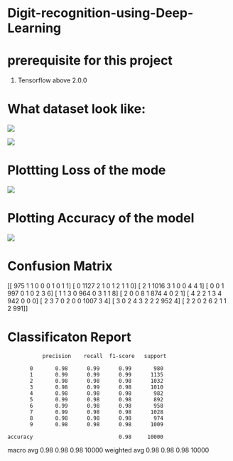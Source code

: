 # Digit-recognition-using-Deep-Learning


# prerequisite for this project
1. Tensorflow above 2.0.0 

# What dataset look like:
![](https://www.kaggleusercontent.com/kf/80445693/eyJhbGciOiJkaXIiLCJlbmMiOiJBMTI4Q0JDLUhTMjU2In0..cPVbnnI8YyxINN-uafB5uQ.VZmudPRwIcnA9EbsnWNoa6wjI0aj384JsYXkxYbZpD8vKllChH4A1WwKXjGlIEiUeJwCY4WcDOkSjnYL1EsGRFKAprXg4JtCMdV55aXLTQ6riDwpRxrT_lH0c-L1qUM5u80jrQNdVBYu2j-PuTBBcNUfwUb5B_u9uehSOQWm9vPc65ITK90gIi3iLHg56lO8P6gH6dQVXgWK5WeEpnD3UxE_J3vukeaSYG4Zb3Ixwne36Z8h_XzesMbk8JbqXNwPIcPQozwvEyhBlC7tptn-XlXXVP0nCXqTzGpy_ENIyewyJQnfMgYfGvjRk5aak4sTWznF1ZJW5uxpRgL4v7eG0TDSgQcTszhxQBZRZlR-AN-uhl7JMpUCRl2xn79WJxxOL0FcowiiynwiBu93sk3pLeKk7iCJrIPQ95nNSrsmvcBpIYPu2sDqvpBZ0ANkwhPE9d-PvlPvMvNOtLXjdHNlfxjT9aM-Faa7YFXfuORiXQO7ucXwY47G5HYuXxNPv1-DGN2cAag2NPhg-xRPhgxk42PC8UWeCRfSrjwpPf_UmJa2MLiugbq7Cjr133aUa-rQtY86vOCcFe_VPP9uuiBz65xCvrYptzNfeIxNMUiRvQm71byBCHNu0Mb4Zro-NrYQ3BIJ0CUG8AUdo3PXTf-KwGrwqRtTJ3yp2ce8iQSJLyZe_PqHTzGmtnCwPrLf-stY.vRg6NL_8eQv24rXo1ibwaA/__results___files/__results___10_1.png)

![](https://www.kaggleusercontent.com/kf/80445693/eyJhbGciOiJkaXIiLCJlbmMiOiJBMTI4Q0JDLUhTMjU2In0..cPVbnnI8YyxINN-uafB5uQ.VZmudPRwIcnA9EbsnWNoa6wjI0aj384JsYXkxYbZpD8vKllChH4A1WwKXjGlIEiUeJwCY4WcDOkSjnYL1EsGRFKAprXg4JtCMdV55aXLTQ6riDwpRxrT_lH0c-L1qUM5u80jrQNdVBYu2j-PuTBBcNUfwUb5B_u9uehSOQWm9vPc65ITK90gIi3iLHg56lO8P6gH6dQVXgWK5WeEpnD3UxE_J3vukeaSYG4Zb3Ixwne36Z8h_XzesMbk8JbqXNwPIcPQozwvEyhBlC7tptn-XlXXVP0nCXqTzGpy_ENIyewyJQnfMgYfGvjRk5aak4sTWznF1ZJW5uxpRgL4v7eG0TDSgQcTszhxQBZRZlR-AN-uhl7JMpUCRl2xn79WJxxOL0FcowiiynwiBu93sk3pLeKk7iCJrIPQ95nNSrsmvcBpIYPu2sDqvpBZ0ANkwhPE9d-PvlPvMvNOtLXjdHNlfxjT9aM-Faa7YFXfuORiXQO7ucXwY47G5HYuXxNPv1-DGN2cAag2NPhg-xRPhgxk42PC8UWeCRfSrjwpPf_UmJa2MLiugbq7Cjr133aUa-rQtY86vOCcFe_VPP9uuiBz65xCvrYptzNfeIxNMUiRvQm71byBCHNu0Mb4Zro-NrYQ3BIJ0CUG8AUdo3PXTf-KwGrwqRtTJ3yp2ce8iQSJLyZe_PqHTzGmtnCwPrLf-stY.vRg6NL_8eQv24rXo1ibwaA/__results___files/__results___14_1.png)

# Plottting Loss of the mode
![](https://www.kaggleusercontent.com/kf/80445693/eyJhbGciOiJkaXIiLCJlbmMiOiJBMTI4Q0JDLUhTMjU2In0..cPVbnnI8YyxINN-uafB5uQ.VZmudPRwIcnA9EbsnWNoa6wjI0aj384JsYXkxYbZpD8vKllChH4A1WwKXjGlIEiUeJwCY4WcDOkSjnYL1EsGRFKAprXg4JtCMdV55aXLTQ6riDwpRxrT_lH0c-L1qUM5u80jrQNdVBYu2j-PuTBBcNUfwUb5B_u9uehSOQWm9vPc65ITK90gIi3iLHg56lO8P6gH6dQVXgWK5WeEpnD3UxE_J3vukeaSYG4Zb3Ixwne36Z8h_XzesMbk8JbqXNwPIcPQozwvEyhBlC7tptn-XlXXVP0nCXqTzGpy_ENIyewyJQnfMgYfGvjRk5aak4sTWznF1ZJW5uxpRgL4v7eG0TDSgQcTszhxQBZRZlR-AN-uhl7JMpUCRl2xn79WJxxOL0FcowiiynwiBu93sk3pLeKk7iCJrIPQ95nNSrsmvcBpIYPu2sDqvpBZ0ANkwhPE9d-PvlPvMvNOtLXjdHNlfxjT9aM-Faa7YFXfuORiXQO7ucXwY47G5HYuXxNPv1-DGN2cAag2NPhg-xRPhgxk42PC8UWeCRfSrjwpPf_UmJa2MLiugbq7Cjr133aUa-rQtY86vOCcFe_VPP9uuiBz65xCvrYptzNfeIxNMUiRvQm71byBCHNu0Mb4Zro-NrYQ3BIJ0CUG8AUdo3PXTf-KwGrwqRtTJ3yp2ce8iQSJLyZe_PqHTzGmtnCwPrLf-stY.vRg6NL_8eQv24rXo1ibwaA/__results___files/__results___28_1.png)

# Plotting Accuracy of the model
![](https://www.kaggleusercontent.com/kf/80445693/eyJhbGciOiJkaXIiLCJlbmMiOiJBMTI4Q0JDLUhTMjU2In0..cPVbnnI8YyxINN-uafB5uQ.VZmudPRwIcnA9EbsnWNoa6wjI0aj384JsYXkxYbZpD8vKllChH4A1WwKXjGlIEiUeJwCY4WcDOkSjnYL1EsGRFKAprXg4JtCMdV55aXLTQ6riDwpRxrT_lH0c-L1qUM5u80jrQNdVBYu2j-PuTBBcNUfwUb5B_u9uehSOQWm9vPc65ITK90gIi3iLHg56lO8P6gH6dQVXgWK5WeEpnD3UxE_J3vukeaSYG4Zb3Ixwne36Z8h_XzesMbk8JbqXNwPIcPQozwvEyhBlC7tptn-XlXXVP0nCXqTzGpy_ENIyewyJQnfMgYfGvjRk5aak4sTWznF1ZJW5uxpRgL4v7eG0TDSgQcTszhxQBZRZlR-AN-uhl7JMpUCRl2xn79WJxxOL0FcowiiynwiBu93sk3pLeKk7iCJrIPQ95nNSrsmvcBpIYPu2sDqvpBZ0ANkwhPE9d-PvlPvMvNOtLXjdHNlfxjT9aM-Faa7YFXfuORiXQO7ucXwY47G5HYuXxNPv1-DGN2cAag2NPhg-xRPhgxk42PC8UWeCRfSrjwpPf_UmJa2MLiugbq7Cjr133aUa-rQtY86vOCcFe_VPP9uuiBz65xCvrYptzNfeIxNMUiRvQm71byBCHNu0Mb4Zro-NrYQ3BIJ0CUG8AUdo3PXTf-KwGrwqRtTJ3yp2ce8iQSJLyZe_PqHTzGmtnCwPrLf-stY.vRg6NL_8eQv24rXo1ibwaA/__results___files/__results___29_1.png)



#  Confusion Matrix

[[ 975    1    1    0    0    0    1    0    1    1]
 [   0 1127    2    1    0    1    2    1    1    0]
 [   2    1 1016    3    1    0    0    4    4    1]
 [   0    0    1  997    0    1    0    2    3    6]
 [   1    1    3    0  964    0    3    1    1    8]
 [   2    0    0    8    1  874    4    0    2    1]
 [   4    2    2    1    3    4  942    0    0    0]
 [   2    3    7    0    2    0    0 1007    3    4]
 [   3    0    2    4    3    2    2    2  952    4]
 [   2    2    0    2    6    2    1    1    2  991]]
 
 # Classificaton Report
 
               precision    recall  f1-score   support

           0       0.98      0.99      0.99       980
           1       0.99      0.99      0.99      1135
           2       0.98      0.98      0.98      1032
           3       0.98      0.99      0.98      1010
           4       0.98      0.98      0.98       982
           5       0.99      0.98      0.98       892
           6       0.99      0.98      0.98       958
           7       0.99      0.98      0.98      1028
           8       0.98      0.98      0.98       974
           9       0.98      0.98      0.98      1009

    accuracy                           0.98     10000
   macro avg       0.98      0.98      0.98     10000
weighted avg       0.98      0.98      0.98     10000
